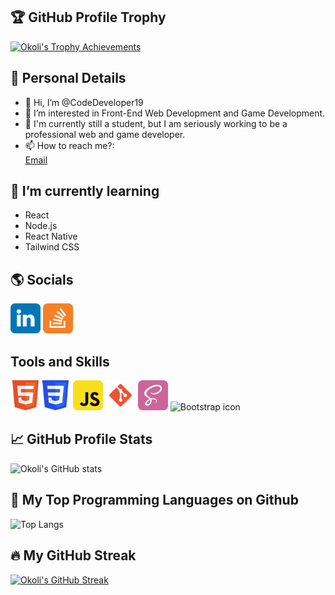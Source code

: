 
## 🏆 GitHub Profile Trophy 
[![Okoli's Trophy Achievements](https://github-profile-trophy.vercel.app/?username=CodeDeveloper19&theme=gruvbox)](https://github.com/ryo-ma/github-profile-trophy)

## 👨 Personal Details
- 👋 Hi, I’m @CodeDeveloper19
- 👀 I’m interested in Front-End Web Development and Game Development.
- 💼 I'm currently still a student, but I am seriously working to be a professional web and game developer.
- 📫 How to reach me?:  
    [Email](mailto:okoli555aka@gmail.com)
    
## 🌱 I’m currently learning 
* React 
* Node.js 
* React Native
* Tailwind CSS

## 🌎 Socials 
[<img src="https://raw.githubusercontent.com/edent/SuperTinyIcons/master/images/svg/linkedin.svg" width="48px" height="48px">](https://stackoverflow.com/users/17683986/akachukwu)
[<img src="https://raw.githubusercontent.com/edent/SuperTinyIcons/master/images/svg/stackoverflow.svg" width="48px" height="48px">](https://stackoverflow.com/users/17683986/akachukwu)

## Tools and Skills
<img src="https://raw.githubusercontent.com/edent/SuperTinyIcons/master/images/svg/html5.svg" width="48px" height="48px" alt="HTML5 icon"><img src="https://raw.githubusercontent.com/edent/SuperTinyIcons/master/images/svg/css3.svg" width="48px" height="48px" alt="CSS3 icon">
<img src="https://raw.githubusercontent.com/edent/SuperTinyIcons/master/images/svg/javascript.svg" width="48px" height="48px" alt="Javascript icon">
<img src="https://raw.githubusercontent.com/edent/SuperTinyIcons/master/images/svg/git.svg" width="48px" height="48px" alt="Git icon">
<img src="https://raw.githubusercontent.com/edent/SuperTinyIcons/master/images/svg/sass.svg" width="48px" height="48px" alt="Sass icon">
<img src="https://getbootstrap.com/docs/5.2/assets/brand/bootstrap-logo-shadow.png" width="48px" height="48px" alt="Bootstrap icon">
      
## 📈 GitHub Profile Stats 
![Okoli's GitHub stats](https://github-readme-stats.vercel.app/api?username=CodeDeveloper19&theme=gruvbox&show_icons=true)
    
## 💯 My Top Programming Languages on Github 
![Top Langs](https://github-readme-stats.vercel.app/api/top-langs/?username=CodeDeveloper19&theme=gruvbox_light&langs_count=10&layout=compact)

## 🔥 My GitHub Streak 
[![Okoli's GitHub Streak](https://github-readme-streak-stats.herokuapp.com?user=CodeDeveloper19&theme=radical)](https://git.io/streak-stats)



